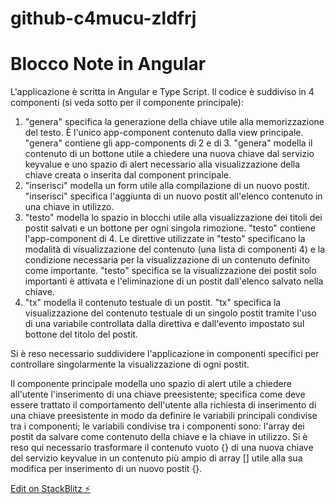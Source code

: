 # github-c4mucu-zldfrj
# Blocco Note in Angular
L'applicazione è scritta in Angular e Type Script.
Il codice è suddiviso in 4 componenti (si veda sotto per il componente principale):
1) "genera" specifica la generazione della chiave utile alla memorizzazione del testo. È l'unico app-component contenuto dalla view principale. "genera" contiene gli app-components di 2 e di 3. "genera" modella il contenuto di un bottone utile a chiedere una nuova chiave dal servizio keyvalue e uno spazio di alert necessario alla visualizzazione della chiave creata o inserita dal component principale.
2) "inserisci" modella un form utile alla compilazione di un nuovo postit. "inserisci" specifica l'aggiunta di un nuovo postit all'elenco contenuto in una chiave in utilizzo.
3) "testo" modella lo spazio in blocchi utile alla visualizzazione dei titoli dei postit salvati e un bottone per ogni singola rimozione. "testo" contiene l'app-component di 4. Le direttive utilizzate in "testo" specificano la modalità di visualizzazione del contenuto (una lista di componenti 4) e la condizione necessaria per la visualizzazione di un contenuto definito come importante. "testo" specifica se la visualizzazione dei postit solo importanti è attivata e l'eliminazione di un postit dall'elenco salvato nella chiave.
4) "tx" modella il contenuto testuale di un postit. "tx" specifica la visualizzazione del contenuto testuale di un singolo postit tramite l'uso di una variabile controllata dalla direttiva e dall'evento impostato sul bottone del titolo del postit.

Si è reso necessario suddividere l'applicazione in componenti specifici per controllare singolarmente la visualizzazione di ogni postit.

Il componente principale modella uno spazio di alert utile a chiedere all'utente l'inserimento di una chiave preesistente; specifica come deve essere trattato il comportamento dell'utente alla richiesta di inserimento di una chiave preesistente in modo da definire le variabili principali condivise tra i componenti; le variabili condivise tra i componenti sono: l'array dei postit da salvare come contenuto della chiave e la chiave in utilizzo. Si è reso qui necessario trasformare il contenuto vuoto {} di una nuova chiave del servizio keyvalue in un contenuto più ampio di array [] utile alla sua modifica per inserimento di un nuovo postit {}.

[Edit on StackBlitz ⚡️](https://stackblitz.com/edit/github-c4mucu-zldfrj)
